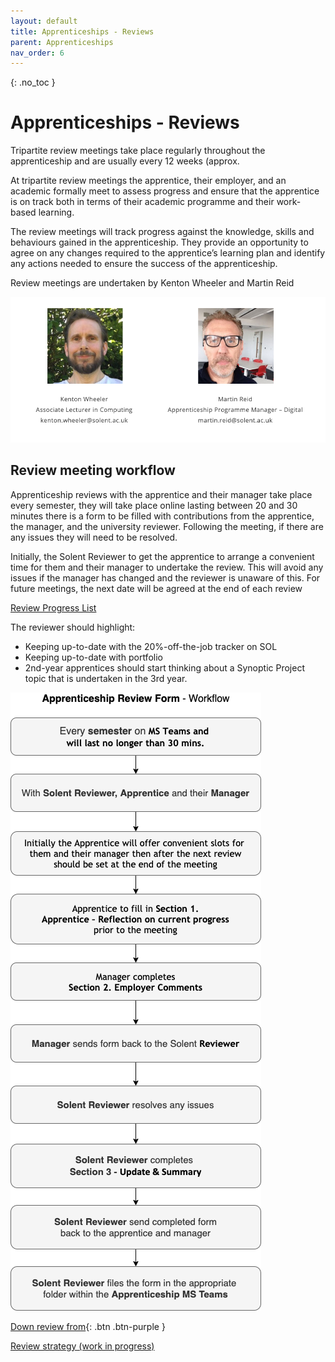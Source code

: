 ```yaml
---
layout: default
title: Apprenticeships - Reviews
parent: Apprenticeships
nav_order: 6
---
```


{: .no_toc }

# Apprenticeships - Reviews

Tripartite review meetings take place regularly throughout the apprenticeship and are usually every 12 weeks (approx.

At tripartite review meetings the apprentice, their employer, and an academic formally meet to assess progress and ensure that the apprentice is on track both in terms of their academic programme and their work-based learning. 

The review meetings will track progress against the knowledge, skills and behaviours gained in the apprenticeship.  They provide an opportunity to agree on any changes required to the apprentice’s learning plan and identify any actions needed to ensure the success of the apprenticeship.

Review meetings are undertaken by Kenton Wheeler and Martin Reid

![](../images/kenton_martin.png)


## Review meeting workflow

Apprenticeship reviews with the apprentice and their manager take place every semester, they will take place online lasting between 20 and 30 minutes there is a form to be filled with contributions from the apprentice, the manager, and the university reviewer. Following the meeting, if there are any issues they will need to be resolved.

Initially, the Solent Reviewer to get the apprentice to arrange a convenient time for them and their manager to undertake the review. This will avoid any issues if the manager has changed and the reviewer is unaware of this. For future meetings, the next date will be agreed at the end of each review

[Review Progress List](https://ssu.sharepoint.com/:x:/r/sites/DigitalApprenticeships/Shared%20Documents/General/Student%20lists/overdue_reviews.xlsx?d=w5dfc1b1c9f164f52a50d5bd77151a36f&csf=1&web=1&e=hs4HeF)

The reviewer should highlight:

* Keeping up-to-date with the 20%-off-the-job tracker on SOL
* Keeping up-to-date with portfolio
* 2nd-year apprentices should start thinking about a Synoptic Project topic that is undertaken in the 3rd year.


![](../images/review_workflow-100_v3.png)


[Down review from](https://ssu-my.sharepoint.com/:w:/g/personal/martin_reid_solent_ac_uk/ETKKHmQtJv9KqkEedVj8eDQBD7VkdlG5nWKRL0NL6l68qw?e=ICr0fR){: .btn .btn-purple } 


[Review strategy (work in progress)](https://ssu-my.sharepoint.com/:w:/g/personal/martin_reid_solent_ac_uk/EV637lpel7hNl5scbSJqFVMBtecFyrbgStiQcqTlX7vBXw?e=A4jKDA)